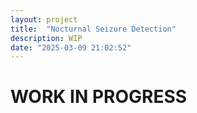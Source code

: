 ```yaml
---
layout: project
title:  "Nocturnal Seizure Detection"
description: WIP
date: "2025-03-09 21:02:52"
---
```

# WORK IN PROGRESS